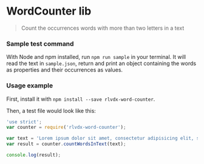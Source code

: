 # WordCounter lib

> Count the occurrences words with more than two letters in a text

### Sample test command
With Node and npm installed, run `npm run sample` in your terminal.
It will read the text in `sample.json`, return and print an object containing the words as properties and their occurrences as values.

### Usage example
First, install it with `npm install --save rlvdx-word-counter`.

Then, a test file would look like this:
```javascript
'use strict';
var counter = require('rlvdx-word-counter');

var text = 'Lorem ipsum dolor sit amet, consectetur adipisicing elit, sed do eiusmod tempor incididunt ut labore et dolore magna aliqua. Ut enim ad minim veniam, quis nostrud exercitation ullamco laboris nisi ut aliquip ex ea commodo consequat. Duis aute irure dolor in reprehenderit in voluptate velit esse cillum dolore eu fugiat nulla pariatur. Excepteur sint occaecat cupidatat non proident, sunt in culpa qui officia deserunt mollit anim id est laborum. Lorem ipsum dolor sit adipisicing elit, sed do eiusmod tempor incididunt et dolore magna aliqua. Ut veniam, exercitation ullamco laboris ex ea commodo aute irure dolor in fugiat nulla sint occaecat cupidatat non proident, anim id est laborum.';
var result = counter.countWordsInText(text);

console.log(result);
```
